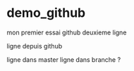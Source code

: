 # demo_github
mon premier essai github
deuxieme ligne

ligne depuis github

ligne dans master
ligne dans branche ?

